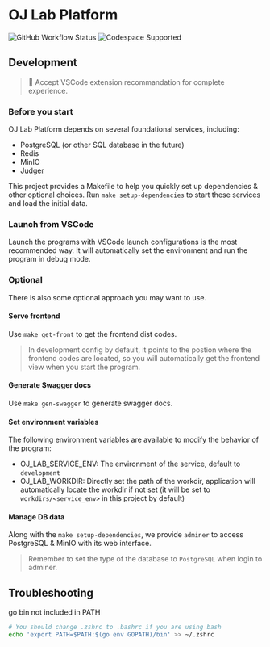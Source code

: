 # OJ Lab Platform

![GitHub Workflow Status](https://img.shields.io/github/actions/workflow/status/OJ-lab/oj-lab-platform/build-and-test.yaml?logo=github&label=Tests)
![Codespace Supported](https://img.shields.io/badge/Codespace_Supported-000000?style=flat&logo=github)

## Development

> 🌟 Accept VSCode extension recommandation for complete experience.

### Before you start

OJ Lab Platform depends on several foundational services, including:

- PostgreSQL (or other SQL database in the future)
- Redis
- MinIO
- [Judger](https://github.com/OJ-lab/judger)

This project provides a Makefile to help you quickly set up dependencies & other optional choices.
Run `make setup-dependencies` to start these services and load the initial data.

### Launch from VSCode

Launch the programs with VSCode launch configurations is the most recommended way.
It will automatically set the environment and run the program in debug mode.

### Optional

There is also some optional approach you may want to use.

#### Serve frontend

Use `make get-front` to get the frontend dist codes.
> In development config by default, it points to the postion where the frontend codes are located,
> so you will automatically get the frontend view when you start the program.

#### Generate Swagger docs

Use `make gen-swagger` to generate swagger docs.

#### Set environment variables

The following environment variables are available to modify the behavior of the program:

- OJ_LAB_SERVICE_ENV: The environment of the service, default to `development`
- OJ_LAB_WORKDIR: Directly set the path of the workdir, application will automatically locate the workdir if not set
(it will be set to `workdirs/<service_env>` in this project by default)

#### Manage DB data

Along with the `make setup-dependencies`, we provide `adminer` to access PostgreSQL & MinIO with its web interface.

> Remember to set the type of the database to `PostgreSQL` when login to adminer.

## Troubleshooting

go bin not included in PATH

```bash
# You should change .zshrc to .bashrc if you are using bash
echo 'export PATH=$PATH:$(go env GOPATH)/bin' >> ~/.zshrc
```
